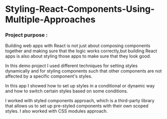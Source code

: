 # Styling-React-Components-Using-Multiple-Approaches


### Project purpose :

Building web apps with React is not just about composing components together and making sure that the logic works correctly,but building React apps is also about styling those apps to make sure that they look good.


In this demo project I used different techniques for setting styles dynamically and for styling components such that other components are not affected by a specific component's styles.


In this app I showed how to set up styles in a conditional or dynamic way and how to switch certain styles based on some conditions. 

I worked with styled components approach, which is a third-party library that allows us to set up pre-styled components with their own scoped styles. I also worked with CSS modules approach.



